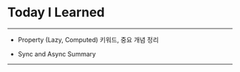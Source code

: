 # Today I Learned

- - -

- Property (Lazy, Computed) 키워드, 중요 개념 정리

- Sync and Async Summary

- - -
